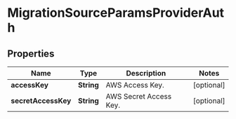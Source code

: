 

# MigrationSourceParamsProviderAuth


## Properties

| Name | Type | Description | Notes |
|------------ | ------------- | ------------- | -------------|
|**accessKey** | **String** | AWS Access Key. |  [optional] |
|**secretAccessKey** | **String** | AWS Secret Access Key. |  [optional] |



